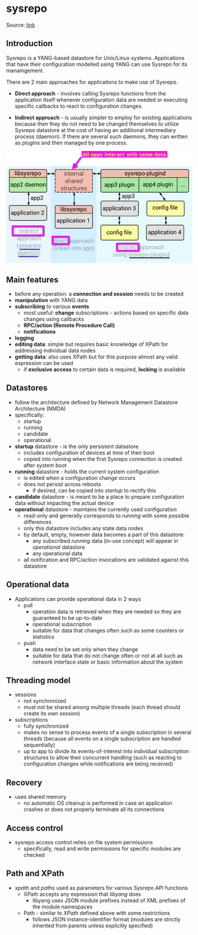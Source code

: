 # sysrepo

Source: [link](https://netopeer.liberouter.org/doc/sysrepo/master/html/)

## Introduction

Sysrepo is a YANG-based datastore for Unix/Linux systems. Applications that have their configuration modelled using YANG can use Sysrepo for its manamgement. 

There are 2 main approaches for applicaitons to make use of Sysrepo.

- **Direct approach** - involves calling Sysrepo functions from the application itself whenever configuration data are needed or executing specific callbacks to react to configuration changes.

- **Indirect approach** - is usually simpler to employ for existing applications because then they do not need to be changed themselves to utilize Sysrepo datastore at the cost of having an additional intermediary process (daemon). If there are several such daemons, they can written as _plugins_ and then managed by one process.

![images/intro-sysrepo/sr_apps.png](images/intro-sysrepo/sr_apps.png)

## Main features

- before any operation: a **connection and session** needs to be created
- **manipulation** with YANG data
- **subscribing** to various **events**
  - most useful: **change** subscriptions - actions based on specific data changes using callbacks
  - **RPC/action (Remote Procedure Call)** 
  - **notifications**
- **logging**
- **editing data**: simple but requires basic knowledge of XPath for addressing individual data nodes
- **getting data**: also uses XPath but for this purpose almost any valid expression can be used
  - if **exclusive access** to certain data is required, **locking** is available

## Datastores

- follow the architecture defined by Network Management Datastore Architecture (NMDA)
- specifically:
  - startup
  - running
  - candidate
  - operational
- **startup** datastore - is the only persistent datastore. 
  - includes configuration of devices at time of their boot
  - copied into running when the first Sysrepo connection is created after system boot
- **running** datastore - holds the current system configuration
  - is edited when a configuration change occurs
  - does not persist across reboots
    - if desired, can be copied into _startup_ to rectify this
- **candidate** datastore - is meant to be a place to prepare configuration data without impacting the actual device
- **operational** datastore - maintains the currently used configuration
  - read-only and generally corresponds to _running_ with some possible differences
  - only this datastore includes any state data nodes
  - by default, empty, however data becomes a part of this datastore:
    - any subscribed _running_ data (in-use concept) will appear in _operational_ datastore
    - any operational data
  - all notification and RPC/action invocations are validated against this datastore
  
## Operational data

- Applications can provide operational data in 2 ways
  - pull
    - operation data is retrieved when they are needed so they are guaranteed to be up-to-date
    - operational subscription
    - suitable for data that changes often such as some counters or statistics
  - push
    - data need to be set only when they change
    - suitable for data that do not change often or not at all such as network interface state or basic information about the system

## Threading model

- sessions
  - not synchronized
  - must not be shared among multiple threads (each thread should create its own session)
- subscriptions
  - fully synchronized
  - makes no sense to process events of a single subscription in several threads (because all events on a single subscription are handled sequentially)
  - up to app to divide its events-of-interest into individual subscription structures to allow their concurrent handling (such as reacting to configuration changes while notifications are being received)

## Recovery

- uses shared memory
  - no automatic OS cleanup is performed in case an application crashes or does not properly terminate all its connections

## Access control

- sysrepo access control relies on file system permissions
  - specifically, read and write permissions for specific modules are checked 

## Path and XPath

- _xpath_ and _paths_ used as parameters for various Sysrepo API functions
  - XPath accepts any expression that _libyang_ does
    - libyang uses JSON module prefixes instead of XML prefixes of the module namespaces
  - Path - similar to _XPath_ defined above with some restrictions
    - follows JSON instance-identifier format (modules are strictly inherited from parents unless explicitly specified)